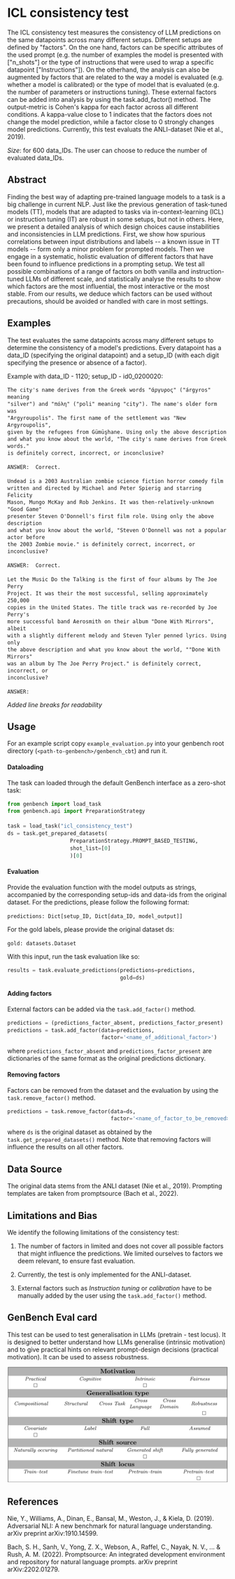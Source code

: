 # ICL consistency test

The ICL consistency test measures the consistency of LLM predictions on the same datapoints across many different setups.
Different setups are defined by "factors". On the one hand, factors can be specific attributes of the used prompt (e.g. 
the number of examples the model is presented with ["n_shots"] or the type of instructions that were used to wrap a 
specific datapoint ["Instructions"]). On the otherhand, the analysis can also be augmented by factors that are related 
to the way a model is evaluated (e.g. whether a model is calibrated) or the type of model that is evaluated (e.g. the 
number of parameters or instructions tuning). These external factors can be added into analysis by using the 
task.add_factor() method. The output-metric is Cohen\'s kappa for each factor across all different conditions. 
A kappa-value close to 1 indicates that the factors does not change the model prediction, while a factor close to 0 
strongly changes model predictions. Currently, this test evaluats the ANLI-dataset (Nie et al., 2019).

*Size*: for 600 data_IDs. The user can choose to reduce the number of evaluated data_IDs.

## Abstract
Finding the best way of adapting pre-trained language models to a task is a big challenge in current NLP.
Just like the previous generation of task-tuned models (TT), models that are adapted to tasks via in-context-learning (ICL) or instruction tuning (IT) are robust in some setups, but not in others.
Here, we present a detailed analysis of which design choices cause instabilities and inconsistencies in LLM predictions.
First, we show how spurious correlations between input distributions and labels -- a known issue in TT  models -- form only a minor problem for prompted models.
Then we engage in a systematic, holistic evaluation of different factors that have been found to influence predictions in a prompting setup.
We test all possible combinations of a range of factors on both vanilla and instruction-tuned LLMs of different scale, and statistically analyse the results to show which factors are the most influential, the most interactive or the most stable.
From our results, we deduce which factors can be used without precautions, should be avoided or handled with care in most settings.

## Examples
The test evaluates the same datapoints across many different setups to determine the consistency of a model's predictions. Every datapoint has a data_ID (specifying the original datapoint) and a setup_ID (with each digit specifying the presence or absence of a factor).

Example with data_ID - 1120; setup_ID - id0_0200020:
```
The city's name derives from the Greek words "άργυρος" ("árgyros" meaning 
"silver") and "πόλη" ("poli" meaning "city"). The name's older form was 
"Argyroupolis". The first name of the settlement was "New Argyroupolis", 
given by the refugees from Gümüşhane. Using only the above description 
and what you know about the world, "The city's name derives from Greek words." 
is definitely correct, incorrect, or inconclusive? 

ANSWER:  Correct.

Undead is a 2003 Australian zombie science fiction horror comedy film 
written and directed by Michael and Peter Spierig and starring Felicity 
Mason, Mungo McKay and Rob Jenkins. It was then-relatively-unknown "Good Game" 
presenter Steven O'Donnell's first film role. Using only the above description 
and what you know about the world, "Steven O'Donnell was not a popular actor before 
the 2003 Zombie movie." is definitely correct, incorrect, or inconclusive? 

ANSWER:  Correct.

Let the Music Do the Talking is the first of four albums by The Joe Perry 
Project. It was their the most successful, selling approximately 250,000 
copies in the United States. The title track was re-recorded by Joe Perry's 
more successful band Aerosmith on their album "Done With Mirrors", albeit 
with a slightly different melody and Steven Tyler penned lyrics. Using only 
the above description and what you know about the world, ""Done With Mirrors"
was an album by The Joe Perry Project." is definitely correct, incorrect, or 
inconclusive? 

ANSWER: 
```
_Added line breaks for readability_
## Usage
For an example script copy `example_evaluation.py` into your genbench root directory (`<path-to-genbench>/genbench_cbt`) and run it.
#### Dataloading
The task can loaded through the default GenBench interface as a zero-shot task:
```python
from genbench import load_task
from genbench.api import PreparationStrategy

task = load_task("icl_consistency_test")
ds = task.get_prepared_datasets(
                    PreparationStrategy.PROMPT_BASED_TESTING, 
                    shot_list=[0]
                    )[0]
```
#### Evaluation
Provide the evaluation function with the model outputs as strings, accompanied by the corresponding setup-ids and data-ids 
from the original dataset.
For the predictions, please follow the following format: 

`predictions: Dict[setup_ID, Dict[data_ID, model_output]]`

For the gold labels, please provide the original dataset ds:

`gold: datasets.Dataset`

With this input, run the task evaluation like so:
```python
results = task.evaluate_predictions(predictions=predictions, 
                                    gold=ds)
```

#### Adding factors
External factors can be added via the `task.add_factor()` method.
```python
predictions = (predictions_factor_absent, predictions_factor_present)
predictions = task.add_factor(data=predictions, 
                              factor='<name_of_additional_factor>')
```
where `predictions_factor_absent` and `predictions_factor_present` are dictionaries of the same format as the original 
predictions dictionary.

#### Removing factors
Factors can be removed from the dataset and the evaluation by using the `task.remove_factor()` method.
```python
predictions = task.remove_factor(data=ds, 
                                 factor='<name_of_factor_to_be_removed>')
```
where `ds` is the original dataset as obtained by the `task.get_prepared_datasets()` method. Note that removing factors 
will influence the results on all other factors.

## Data Source
The original data stems from the ANLI dataset (Nie et al., 2019).
Prompting templates are taken from promptsource (Bach et al., 2022).

## Limitations and Bias
We identify the following limitations of the consistency test:
1. The number of factors in limited and does not cover all possible factors that might influence the predictions. We limited ourselves to factors we deem relevant, to ensure fast evaluation.

2. Currently, the test is only implemented for the ANLI-dataset.

3. External factors such as _Instruction tuning_ or _calibration_ have to be manually added by the user using the `task.add_factor()` method. 


## GenBench Eval card
This test can be used to test generalisation in LLMs (pretrain - test locus).
It is designed to better understand how LLMs generalise (intrinsic motivation) and to give practical hints on relevant prompt-design decisions (practical motivation). It can be used to assess robustness.

![GenBench Eval Card](GenBench_eval_card.png)


## References

Nie, Y., Williams, A., Dinan, E., Bansal, M., Weston, J., & Kiela, D. (2019). Adversarial NLI: A new benchmark for natural language understanding. arXiv preprint arXiv:1910.14599.

Bach, S. H., Sanh, V., Yong, Z. X., Webson, A., Raffel, C., Nayak, N. V., ... & Rush, A. M. (2022). Promptsource: An integrated development environment and repository for natural language prompts. arXiv preprint arXiv:2202.01279.

